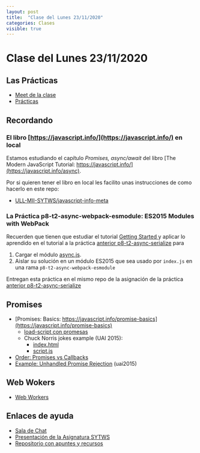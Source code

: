 ```yaml
---
layout: post
title:  "Clase del Lunes 23/11/2020"
categories: Clases
visible: true
---
```


# Clase del Lunes 23/11/2020

## Las Prácticas

* [Meet de la clase]({{site.meet}})
* [Prácticas]({{site.baseurl}}/practicas)
    
## Recordando

### El libro [https://javascript.info/](https://javascript.info/) en local

Estamos estudiando el capítulo *Promises, async/await* del libro [The Modern JavaScript Tutorial: https://javascript.info/](https://javascript.info/async).

Por si  quieren tener el libro en local les facilito unas instrucciones de como hacerlo en este repo:

* [ULL-MII-SYTWS/javascript-info-meta](https://github.com/ULL-MII-SYTWS/javascript-info-meta)

### La Práctica p8-t2-async-webpack-esmodule: ES2015 Modules with WebPack

Recuerden que tienen  que estudiar el tutorial [Getting Started
](https://webpack.js.org/guides/getting-started/) y aplicar  lo aprendido en el tutorial a la práctica [anterior p8-t2-async-serialize]({{site.baseurl}}/practicas/08p8-t2-async-serialize.html) para 
1. Cargar el módulo [async.js](https://caolan.github.io/async/v3/).
2. Aislar su solución en un módulo ES2015 que sea usado por `index.js` en una rama `p8-t2-async-webpack-esmodule`

<!--
Posible extensión de la práctica: que su solución la conviertan en un módulo
y la exporten correctamente
-->
Entregan esta práctica en el mismo repo de la asignación de la práctica [anterior p8-t2-async-serialize]({{site.baseurl}}/practicas/08p8-t2-async-serialize.html)

## Promises

* [Promises: Basics: https://javascript.info/promise-basics](https://javascript.info/promise-basics)
  * [load-script con promesas]({{site.baseurl}}/tema2-async/event-loop/exercises/promises/load-script/README.html)
  * Chuck Norris jokes example (UAI 2015):
    * [index.html](https://github.com/ULL-MII-SYTWS-1920/promise-example/blob/master/index.html)
    * [script.js](https://github.com/ULL-MII-SYTWS-1920/promise-example/blob/master/script.js)
* [Order: Promises vs Callbacks]({{site.baseurl}}/tema2-async/promise-examples#orden-promises-versus-callbacks) 
* [Example: Unhandled Promise Rejection]({{site.baseurl}}/tema2-async/promise-examples#unhandled-promise-rejection) (uai2015)

## Web Wokers

* <a href="{{site.baseurl}}/tema2-async/event-loop/#web-workers">Web Workers</a>

## Enlaces de ayuda

* [Sala de Chat](https://chat.google.com/u/1/room/AAAAp18fCE8)
* [Presentación de la Asignatura SYTWS]({{site.baseurl}}/tema0-presentacion/)
* [Repositorio con apuntes y recursos]({{site.books_shared}})   
